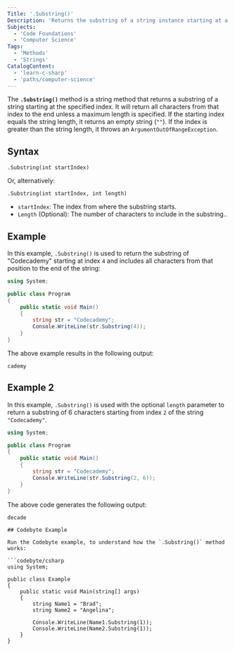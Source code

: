 ```yaml
---
Title: '.Substring()'
Description: 'Returns the substring of a string instance starting at a given index.'
Subjects:
  - 'Code Foundations'
  - 'Computer Science'
Tags:
  - 'Methods'
  - 'Strings'
CatalogContent:
  - 'learn-c-sharp'
  - 'paths/computer-science'
---
```


The **`.Substring()`** method is a string method that returns a substring of a string starting at the specified index. It will return all characters from that index to the end unless a maximum length is specified. If the starting index equals the string length, it returns an empty string (`""`). If the index is greater than the string length, it throws an `ArgumentOutOfRangeException`.

## Syntax

```pseudo
.Substring(int startIndex)
```

Or, alternatively:

```pseudo
.Substring(int startIndex, int length)
```

- `startIndex`: The index from where the substring starts.
- `Length` (Optional): The number of characters to include in the substring..

## Example

In this example, `.Substring()` is used to return the substring of "Codecademy" starting at index `4` and includes all characters from that position to the end of the string:

```cs
using System;

public class Program
{
    public static void Main()
    {
        string str = "Codecademy";
        Console.WriteLine(str.Substring(4));
    }
}
```

The above example results in the following output:

```shell
cademy
```

## Example 2

In this example, `.Substring()` is used with the optional `length` parameter to return a substring of 6 characters starting from index `2` of the string `"Codecademy"`.

```cs
using System;

public class Program
{
    public static void Main()
    {
        string str = "Codecademy";
        Console.WriteLine(str.Substring(2, 6)); 
    }
}
```

The above code generates the following output:

```shell
decade

## Codebyte Example

Run the Codebyte example, to understand how the `.Substring()` method works:

```codebyte/csharp
using System;

public class Example
{
    public static void Main(string[] args)
    {
        string Name1 = "Brad";
        string Name2 = "Angelina";

        Console.WriteLine(Name1.Substring(1));
        Console.WriteLine(Name2.Substring(1));
    }
}
```
